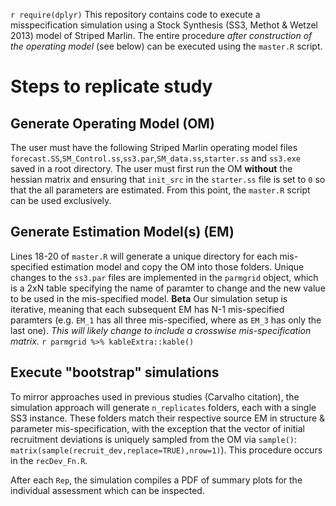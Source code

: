 `r require(dplyr)`
This repository contains code to execute a misspecification simulation using a Stock Synthesis (SS3, Methot & Wetzel 2013) model of Striped Marlin. The entire procedure *after construction of the operating model* (see below) can be executed using the `master.R` script.

# Steps to replicate study
## Generate Operating Model (OM)
The user must have the following Striped Marlin  operating model files `forecast.SS`,`SM_Control.ss`,`ss3.par`,`SM_data.ss`,`starter.ss` and `ss3.exe` saved in a root directory. The user must first run the OM **without** the hessian matrix and ensuring that `init_src` in the `starter.ss` file is set to `0` so that the all parameters are estimated. From this point, the `master.R` script can be used exclusively.

## Generate Estimation Model(s) (EM)
Lines 18-20 of `master.R` will generate a unique directory for each mis-specified estimation model and copy the OM into those folders. Unique changes to the `ss3.par` files are implemented in the `parmgrid` object, which is a 2xN table specifying the name of paramter to change and the new value to be used in the mis-specified model. **Beta** Our simulation setup is iterative, meaning that each subsequent EM has N-1 mis-specified paramters (e.g. `EM_1` has all three mis-specified, where as `EM_3` has only the last one). *This will likely change to include a crosswise mis-specification matrix.*
`r parmgrid %>% kableExtra::kable()`

## Execute "bootstrap" simulations
To mirror approaches used in previous studies (Carvalho citation), the simulation approach will generate `n_replicates` folders, each with a single SS3 instance. These folders match their respective source EM in structure & parameter mis-specification, with the exception that the vector of initial recruitment deviations is uniquely sampled from the OM via `sample()`: `matrix(sample(recruit_dev,replace=TRUE),nrow=1)`). This procedure occurs in the `recDev_Fn.R`.

After each `Rep`, the simulation compiles a PDF of summary plots for the individual assessment which can be inspected.

